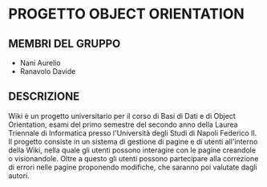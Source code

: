 # PROGETTO OBJECT ORIENTATION
## MEMBRI DEL GRUPPO
- Nani Aurelio
- Ranavolo Davide
## DESCRIZIONE
Wiki è un progetto universitario per il corso di Basi di Dati e di Object Orientation, esami del primo semestre del secondo anno della Laurea Triennale di Informatica presso l'Università degli Studi di Napoli Federico II. Il progetto consiste in un sistema di gestione di pagine e di utenti all'interno della Wiki, nella quale gli utenti possono interagire con le pagine creandole o visionandole. Oltre a questo gli utenti possono partecipare alla correzione di errori nelle pagine proponendo modifiche, che saranno poi valutate dagli autori.
